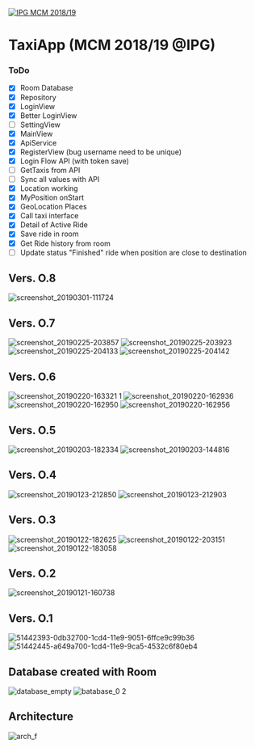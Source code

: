 <a href="http://mcm.ipg.pt"><img src="http://www.ipg.pt/website/imgs/logotipo_ipg.jpg" title="IPG(MCM)" alt="IPG MCM 2018/19"></a>

# TaxiApp (MCM 2018/19 @IPG)

### ToDo
- [x] Room Database
- [x] Repository
- [x] LoginView
- [X] Better LoginView
- [ ] SettingView
- [x] MainView
- [x] ApiService
- [x] RegisterView (bug username need to be unique)
- [x] Login Flow API (with token save)
- [ ] GetTaxis from API
- [ ] Sync all values with API
- [x] Location working
- [x] MyPosition onStart 
- [x] GeoLocation Places
- [X] Call taxi interface
- [X] Detail of Active Ride
- [X] Save ride in room
- [X] Get Ride history from room
- [ ] Update status "Finished" ride when position are close to destination 

## Vers. O.8
![screenshot_20190301-111724](https://user-images.githubusercontent.com/2634610/53635320-9ea2e980-3c14-11e9-9862-88f61b644d39.png)

## Vers. O.7
![screenshot_20190225-203857](https://user-images.githubusercontent.com/2634610/53367428-1388d180-393e-11e9-9c76-fce26a638e2f.png)
![screenshot_20190225-203923](https://user-images.githubusercontent.com/2634610/53367455-226f8400-393e-11e9-856e-8ee78e6679da.png)
![screenshot_20190225-204133](https://user-images.githubusercontent.com/2634610/53367478-2f8c7300-393e-11e9-95f3-a622cae5a45e.png)
![screenshot_20190225-204142](https://user-images.githubusercontent.com/2634610/53367794-fb658200-393e-11e9-9738-d60af1cafdec.png)

## Vers. O.6
![screenshot_20190220-163321 1](https://user-images.githubusercontent.com/2634610/53111924-f74bf580-3535-11e9-8be5-33ab3ba420fc.png)
![screenshot_20190220-162936](https://user-images.githubusercontent.com/2634610/53111941-0763d500-3536-11e9-8dc6-4ea9f7da1e3f.png)
![screenshot_20190220-162950](https://user-images.githubusercontent.com/2634610/53111963-18ace180-3536-11e9-99e1-ff9132bbae89.png)
![screenshot_20190220-162956](https://user-images.githubusercontent.com/2634610/53111992-2c584800-3536-11e9-869f-15e1d00a53f0.png)

## Vers. O.5
![screenshot_20190203-182334](https://user-images.githubusercontent.com/2634610/52180676-34e41b00-27e1-11e9-99f7-4f1b16ef5c1b.png)
![screenshot_20190203-144816](https://user-images.githubusercontent.com/2634610/52180677-34e41b00-27e1-11e9-9b3e-1b636d280e0c.png)

## Vers. O.4
![screenshot_20190123-212850](https://user-images.githubusercontent.com/2634610/51638978-b91fde00-1f57-11e9-816e-ba0d54953a2b.png)
![screenshot_20190123-212903](https://user-images.githubusercontent.com/2634610/51639021-d05ecb80-1f57-11e9-87cd-d01667d4bbae.png)

## Vers. O.3
![screenshot_20190122-182625](https://user-images.githubusercontent.com/2634610/51556911-61a84200-1e73-11e9-81de-c647ba1a3d56.png)
![screenshot_20190122-203151](https://user-images.githubusercontent.com/2634610/51563826-5c53f300-1e85-11e9-87c4-3179c249dd5e.png)
![screenshot_20190122-183058](https://user-images.githubusercontent.com/2634610/51557126-eeeb9680-1e73-11e9-9411-be3923b03b00.png)

## Vers. O.2
![screenshot_20190121-160738](https://user-images.githubusercontent.com/2634610/51485771-d0fc3400-1d96-11e9-87d6-f75943d9c81c.png)

## Vers. O.1
![51442393-0db32700-1cd4-11e9-9051-6ffce9c99b36](https://user-images.githubusercontent.com/2634610/51443543-304c3c80-1ce2-11e9-8b4d-79233cf034a1.png)
![51442445-a649a700-1cd4-11e9-9ca5-4532c6f80eb4](https://user-images.githubusercontent.com/2634610/51443542-2f1b0f80-1ce2-11e9-8468-38af4c88dfd9.png)

## Database created with Room
![database_empty](https://user-images.githubusercontent.com/2634610/51443548-3b9f6800-1ce2-11e9-9872-a53a5e35b1da.PNG)
![batabase_0 2](https://user-images.githubusercontent.com/2634610/51443547-3b9f6800-1ce2-11e9-8332-9e1c5439f247.PNG)

## Architecture
![arch_f](https://user-images.githubusercontent.com/2634610/53451759-7bf7b180-3a17-11e9-9c01-431fe3f3b53f.PNG)

